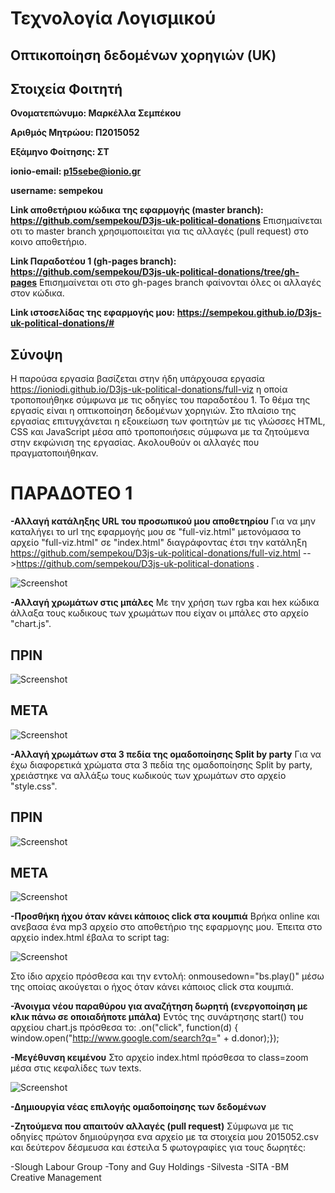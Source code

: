 # Τεχνολογία Λογισμικού

## Οπτικοποίηση δεδομένων χορηγιών (UK)

## Στοιχεία Φοιτητή

**Ονοματεπώνυμο: Μαρκέλλα Σεμπέκου**

**Αριθμός Μητρώου: Π2015052**

**Εξάμηνο Φοίτησης: ΣΤ**

**ionio-email: p15sebe@ionio.gr**

**username: sempekou**

**Link αποθετήριου κώδικα της εφαρμογής (master branch): https://github.com/sempekou/D3js-uk-political-donations**
Επισημαίνεται οτι το master branch χρησιμοποιείται για τις αλλαγές (pull request) στο κοινο αποθετήριο.

**Link Παραδοτέου 1 (gh-pages branch): https://github.com/sempekou/D3js-uk-political-donations/tree/gh-pages**
Επισημαίνεται οτι στο gh-pages branch φαίνονται όλες οι αλλαγές στον κώδικα.

**Link ιστοσελίδας της εφαρμογής μου: https://sempekou.github.io/D3js-uk-political-donations/#**

## Σύνοψη
Η παρούσα εργασία βασίζεται στην ήδη υπάρχουσα εργασία https://ioniodi.github.io/D3js-uk-political-donations/full-viz η οποία τροποποιήθηκε σύμφωνα με τις οδηγίες του παραδοτέου 1. Το θέμα της εργασίς είναι η οπτικοποίηση δεδομένων χορηγιών. Στο πλαίσιο της εργασίας επιτυγχάνεται η εξοικείωση των φοιτητών με τις γλώσσες HTML, CSS και JavaScript μέσα από τροποποιήσεις σύμφωνα με τα ζητούμενα στην εκφώνιση της εργασίας. Ακολουθούν οι αλλαγές που πραγματοποιήθηκαν.

# ΠΑΡΑΔΟΤΕΟ 1

**-Αλλαγή κατάληξης URL του προσωπικού μου αποθετηρίου**
Για να μην καταλήγει το url της εφαρμογής μου σε "full-viz.html" μετονόμασα το αρχείο "full-viz.html" σε "index.html" διαγράφοντας έτσι την κατάληξη https://github.com/sempekou/D3js-uk-political-donations/full-viz.html -->https://github.com/sempekou/D3js-uk-political-donations . 

![Screenshot](Screenshot_5.jpg)

**-Αλλαγή χρωμάτων στις μπάλες**
Με την χρήση των rgba και hex κώδικα άλλαξα τους κωδικους των χρωμάτων που είχαν οι μπάλες στο αρχείο "chart.js".
## ΠΡΙΝ
![Screenshot](Screenshot_2.jpg)

## ΜΕΤΑ
![Screenshot](Screenshot_1.jpg)

**-Αλλαγή χρωμάτων στα 3 πεδία της ομαδοποίησης Split by party**
Για να έχω διαφορετικά χρώματα στα 3 πεδία της ομαδοποίησης Split by party, χρειάστηκε να αλλάξω τους κωδικούς των χρωμάτων στο αρχείο "style.css".
## ΠΡΙΝ
![Screenshot](Screenshot_4.jpg)

## ΜΕΤΑ
![Screenshot](Screenshot_3.jpg)

**-Προσθήκη ήχου όταν κάνει κάποιος click στα κουμπιά**
Βρήκα online και ανεβασα ένα mp3 αρχείο στο αποθετήριο της εφαρμογης μου.
Έπειτα στο αρχείο index.html έβαλα το script tag:
     
![Screenshot](Screenshot_6.jpg)
    
Στο ίδιο αρχείο πρόσθεσα και την εντολή:
onmousedown="bs.play()" μέσω της οποίας ακούγεται ο ήχος όταν κάνει κάποιος click στα κουμπιά.

**-Άνοιγμα νέου παραθύρου για αναζήτηση δωρητή (ενεργοποίηση με κλικ πάνω σε οποιαδήποτε μπάλα)**
Εντός της συνάρτησης start() του αρχείου chart.js πρόσθεσα το:
.on("click", function(d) { window.open("http://www.google.com/search?q=" + d.donor);});

**-Μεγέθυνση κειμένου**
Στο αρχείο index.html πρόσθεσα το class=zoom μέσα στις κεφαλίδες των texts.

![Screenshot](Screenshot_7.jpg)

**-Δημιουργία νέας επιλογής ομαδοποίησης των δεδομένων**
 
 **-Ζητούμενα που απαιτούν αλλαγές (pull request)**
 Σύμφωνα με τις οδηγίες πρώτον δημιούργησα ενα αρχείο με τα στοιχεία μου 2015052.csv και δεύτερον  δέσμευσα και έστειλα 5 φωτογραφίες για τους δωρητές:
 
  -Slough Labour Group
  -Tony and Guy Holdings
  -Silvesta
  -SITA
  -BM Creative Management




